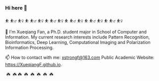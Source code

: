### Hi here 👋
 
⛹️ ⛹️‍♂️ ⛹️‍♀️ ⛹️ ⛹️‍♂️ ⛹️‍♀️ ⛹️ ⛹️‍♂️ ⛹️‍♀️ ⛹️ ⛹️‍♂️ ⛹️‍♀️ ⛹️ ⛹️‍♂️ ⛹️‍♀️ ⛹️ ⛹️‍♂️ ⛹️‍♀️


🔭 I'm Xueqiang Fan, a Ph.D. student major in School of Computer and Information. 
My current research interests include Pattern Recognition, Bioinformatics, Deep Learning, Computational Imaging and Polarization Information Processing.

📫 How to contact with me: xstrongf@163.com 
   Public Academic Website: https://XueqiangF.github.io.

️ ☘️ ️ ☘️  ️☘️ ️ ☘️ ️ ☘️ ️ ☘️ ️ ☘️ ️ ☘️
